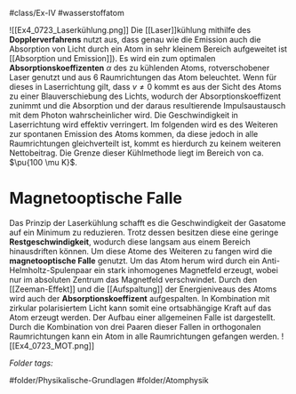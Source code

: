 #class/Ex-IV #wasserstoffatom 

![[Ex4_0723_Laserkühlung.png]]
Die [[Laser]]kühlung mithilfe des **Dopplerverfahrens** nutzt aus, dass genau wie die Emission auch die Absorption von Licht durch ein Atom in sehr kleinem Bereich aufgeweitet ist [[Absorption und Emission]]). Es wird ein zum optimalen **Absorptionskoeffizenten** $\alpha$ des zu kühlenden Atoms, rotverschobener Laser genutzt und aus 6 Raumrichtungen das Atom beleuchtet. Wenn für dieses in Laserrichtung gilt, dass $v \neq 0$ kommt es aus der Sicht des Atoms zu einer Blauverschiebung des Lichts, wodurch der Absorptionskoeffizent zunimmt und die Absorption und der daraus resultierende Impulsaustausch mit dem Photon wahrscheinlicher wird. Die Geschwindigkeit in Laserrichtung wird effektiv verringert. Im folgenden wird es des Weiteren zur spontanen Emission des Atoms kommen, da diese jedoch in alle Raumrichtungen gleichverteilt ist, kommt es hierdurch zu keinem weiteren Nettobeitrag. Die Grenze dieser Kühlmethode liegt im Bereich von ca. $\pu{100 \mu K}$.

# Magnetooptische Falle
Das Prinzip der Laserkühlung schafft es die Geschwindigkeit der Gasatome auf ein Minimum zu reduzieren. Trotz dessen besitzen diese eine geringe **Restgeschwindigkeit**, wodurch diese langsam aus einem Bereich hinausdriften können. Um diese Atome des Weiteren zu fangen wird die **magnetooptische Falle** genutzt. Um das Atom herum wird durch ein Anti-Helmholtz-Spulenpaar ein stark inhomogenes Magnetfeld erzeugt, wobei nur im absoluten Zentrum das Magnetfeld verschwindet. Durch den [[Zeeman-Effekt]] und die [[Aufspaltung]] der Energieniveaus des Atoms wird auch der **Absorptionskoeffizent** aufgespalten. In Kombination mit zirkular polarisiertem Licht kann somit eine ortsabhängige Kraft auf das Atom erzeugt werden. Der Aufbau einer allgemeinen Falle ist dargestellt. Durch die Kombination von drei Paaren dieser Fallen in orthogonalen Raumrichtungen kann ein Atom in alle Raumrichtungen gefangen werden.
![[Ex4_0723_MOT.png]]



 *Folder tags:*

#folder/Physikalische-Grundlagen #folder/Atomphysik